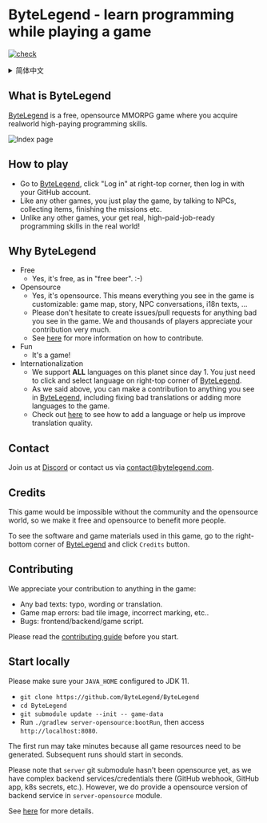 # ByteLegend - learn programming while playing a game

[![check](https://github.com/ByteLegend/ByteLegend/actions/workflows/check.yml/badge.svg)](https://github.com/ByteLegend/ByteLegend/actions/workflows/check.yml)

<details>
  <summary>简体中文</summary>

# 字节传说：玩游戏，学编程

# 字节传说是什么

[字节传说](https://bytelegend.com)是一个免费、开源的多人在线RPG游戏，通过这个游戏，你可以学到现实世界里的编程技能。

![1](https://raw.githubusercontent.com/ByteLegend/ByteLegend/master/docs/images/index-page-zh.png)

## 如何玩

- 访问[字节传说](https://bytelegend.com)，点击右上角的登录按钮并使用GitHub账号登录。
- 和其他游戏一样，玩就是了——和NPC对话，收集物品，完成任务，等等。
- 和其他游戏不同的是，你在这个游戏中获得的是真实世界里的高薪编程技能。

## 为什么选择字节传说

- 免费
  - 是的，我们是免费的。
- 开源
  - 是的，我们是开源的。这意味着你在游戏里看到的任何东西都是可以修改的：游戏地图、流程、NPC对话、国际化的文本，等等。
  - 如果您在游戏中看到任何不对的地方，请不要犹豫直接提交issues/pull requests。我们和成千上万的玩家一起感谢您的贡献。
  - 点击[这里](https://github.com/ByteLegend/ByteLegend/blob/master/docs/zh_hans/CONTRIBUTING.md)查看如何贡献代码。
- 好玩
  - 因为这是一个游戏，不是啰里八嗦的说教。
- 特别为中国玩家优化的服务器
  - 我们有ICP备案，因此特别在国内部署了服务器和CDN。
  - 您不需要做任何配置，我们通过基于地理位置的DNS服务自动为您分配国内服务器和CDN。
- 国际化
  - 从第一天起，我们就支持地球上的**所有语言**，您只需要点击[字节传说](https://bytelegend.com)右上角的切换语言按钮即可。
  - 如前所述，你可以对[字节传说](https://bytelegend.com)中能看到的任何东西做出修改，包括修正不佳的翻译或者添加一种新语言。
  - 点击[这里](https://github.com/ByteLegend/ByteLegend/blob/master/docs/zh_hans/i18n.md)查看如何增加一种语言或者帮助我们改进翻译的质量。  

## 联系我们

您可以在[Discord](https://discord.gg/PvmqK3hF)上加入我们或者通过email联系： [contact@bytelegend.com](mailto:contact@bytelegend.com)。

## 加入玩家QQ群

我们的玩家QQ群是`788942934`，但是请注意您需要在登录游戏之后打开右下角的`关于&联系`菜单获取入群密码后方可加入。入群密码各不相同，且只能
使用一次，请勿泄漏给他人。

![1](https://raw.githubusercontent.com/ByteLegend/ByteLegend/master/docs/images/qq-group.png)

## 致谢

没有社区和开源世界的帮助，这个游戏不可能存在。我们唯一能做的就是让它免费开源，从而使更多人受益。

请访问[字节传说](https://bytelegend.com)并点击右下角的`致谢`按钮查看本游戏使用的开源项目和游戏资源。

## 贡献

我们感谢您作出的任何贡献：

- 任何文字错误：typo、用词或者翻译不当。
- 游戏地图错误：有问题的格子图片、错误的标注等。
- Bugs：前端、后端以及游戏脚本。

详情请阅读[贡献者指南](https://github.com/ByteLegend/ByteLegend/blob/master/docs/zh_hans/CONTRIBUTING.md)。

## 本地启动

请确保你的`JAVA_HOME`指向JDK 11。

- `git clone https://github.com/ByteLegend/ByteLegend`
- `cd ByteLegend`
- `git submodule update --init -- game-data`
- 运行`./gradlew bootRun`，然后访问`http://localhost:8080`

第一次运行可能要花费几分钟，因为我们需要生成所有的游戏资源。后续的启动应该只花几秒钟。

请注意`server` git submodule目前尚未开源，因为其中包含复杂的后端配置和敏感信息（GitHub webhook, GitHub app, k8s secrets等）。
不过，我们在`server-opensource`中提供了一个开源版本的后端服务实现。

点击[这里](https://github.com/ByteLegend/ByteLegend/blob/master/docs/zh_hans/game-code-contributor-guide.md) 查看开发者文档。

</details>

## What is ByteLegend

[ByteLegend](https://bytelegend.com) is a free, opensource MMORPG game where you acquire realworld high-paying programming skills.

![Index page](https://raw.githubusercontent.com/ByteLegend/ByteLegend/master/docs/images/index-page-en.png)

## How to play

- Go to [ByteLegend](https://bytelegend.com), click "Log in" at right-top corner, then log in with your GitHub account.
- Like any other games, you just play the game, by talking to NPCs, collecting items, finishing the missions etc.
- Unlike any other games, your get real, high-paid-job-ready programming skills in the real world!
  
## Why ByteLegend

- Free
  - Yes, it's free, as in "free beer". :-)
- Opensource
  - Yes, it's opensource. This means everything you see in the game is customizable: game map, story, NPC conversations, i18n texts, ...
  - Please don't hesitate to create issues/pull requests for anything bad you see in the game. We and thousands of players appreciate your contribution very much.
  - See [here](https://github.com/ByteLegend/ByteLegend/blob/master/docs/en/CONTRIBUTING.md) for more information on how to contribute.
- Fun
  - It's a game!
- Internationalization
  - We support **ALL** languages on this planet since day 1. You just need to click and select language on right-top corner of [ByteLegend](https://bytelegend.com).
  - As we said above, you can make a contribution to anything you see in [ByteLegend](https://bytelegend.com), including fixing bad translations or adding more languages to the game.
  - Check out [here](https://github.com/ByteLegend/ByteLegend/blob/master/docs/en/i18n.md) to see how to add a language or help us improve translation quality.

## Contact

Join us at [Discord](https://discord.gg/35RreUUGWt) or contact us via [contact@bytelegend.com](mailto:contact@bytelegend.com).

## Credits

This game would be impossible without the community and the opensource world, so we make it free and opensource to benefit more people.

To see the software and game materials used in this game, go to the right-bottom corner of [ByteLegend](https://bytelegend.com) and click `Credits` button.

## Contributing

We appreciate your contribution to anything in the game:

- Any bad texts: typo, wording or translation.
- Game map errors: bad tile image, incorrect marking, etc..
- Bugs: frontend/backend/game script.

Please read the [contributing guide](https://github.com/ByteLegend/ByteLegend/blob/master/docs/en/CONTRIBUTING.md) before you start.

## Start locally

Please make sure your `JAVA_HOME` configured to JDK 11.

- `git clone https://github.com/ByteLegend/ByteLegend`
- `cd ByteLegend`
- `git submodule update --init -- game-data`
- Run `./gradlew server-opensource:bootRun`, then access `http://localhost:8080`.

The first run may take minutes because all game resources need to be generated. Subsequent runs should start in seconds.

Please note that `server` git submodule hasn't been opensource yet, as we have complex backend services/credentials there (GitHub webhook, GitHub app, k8s secrets, etc.).
However, we do provide a opensource version of backend service in `server-opensource` module.

See [here](https://github.com/ByteLegend/ByteLegend/blob/master/docs/en/game-code-contributor-guide.md) for more details.

